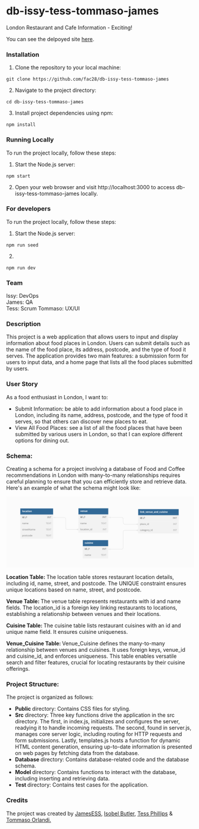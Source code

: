 # db-issy-tess-tommaso-james

London Restaurant and Cafe Information - Exciting!

You can see the delpoyed site [here](https://db-issy-tommaso-james-tess-woo.fly.dev/).

### Installation

1. Clone the repository to your local machine:

```shell
git clone https://github.com/fac28/db-issy-tess-tommaso-james
```

2. Navigate to the project directory:

```shell
cd db-issy-tess-tommaso-james
```

3. Install project dependencies using npm:

```shell
npm install
```

### Running Locally

To run the project locally, follow these steps:

1. Start the Node.js server:

```shell
npm start
```

2. Open your web browser and visit http://localhost:3000 to access db-issy-tess-tommaso-james locally.

### For developers

To run the project locally, follow these steps:

1. Start the Node.js server:

```shell
npm run seed
```

2.

```shell
npm run dev
```

### Team

Issy: DevOps  
James: QA  
Tess: Scrum
Tommaso: UX/UI

### Description

This project is a web application that allows users to input and display information about food places in London. Users can submit details such as the name of the food place, its address, postcode, and the type of food it serves. The application provides two main features: a submission form for users to input data, and a home page that lists all the food places submitted by users.

### User Story

As a food enthusiast in London, I want to:

<ul>
<li>Submit Information: be able to add information about a food place in London, including its name, address, postcode, and the type of food it serves, so that others can discover new places to eat.</li>
<li>View All Food Places: see a list of all the food places that have been submitted by various users in London, so that I can explore different options for dining out.
</li>
</ul>

### Schema:

Creating a schema for a project involving a database of Food and Coffee recommendations in London with many-to-many relationships requires careful planning to ensure that you can efficiently store and retrieve data. Here's an example of what the schema might look like:

![Image Alt Text](./public/schema.png)

<p><strong>
Location Table:
</strong>
The location table stores restaurant location details, including id, name, street, and postcode. The UNIQUE constraint ensures unique locations based on name, street, and postcode.</p>

<p><strong>
Venue Table:
</strong>
The venue table represents restaurants with id and name fields. The location_id is a foreign key linking restaurants to locations, establishing a relationship between venues and their locations.</p>

<p><strong>
Cuisine Table:
</strong>
The cuisine table lists restaurant cuisines with an id and unique name field. It ensures cuisine uniqueness.</p>

<p><strong>
Venue_Cuisine Table:
</strong>
Venue_Cuisine defines the many-to-many relationship between venues and cuisines. It uses foreign keys, venue_id and cuisine_id, and enforces uniqueness. This table enables versatile search and filter features, crucial for locating restaurants by their cuisine offerings.</p>

### Project Structure:

The project is organized as follows:

<ul>
  <li><strong>Public </strong>directory: Contains CSS files for styling.</li>
  <li><strong>Src </strong>directory:
    Three key functions drive the application in the src directory. The first, in index.js, initializes and configures the server, readying it to handle incoming requests. The second, found in server.js, manages core server logic, including routing for HTTP requests and form submissions. Lastly, templates.js hosts a function for dynamic HTML content generation, ensuring up-to-date information is presented on web pages by fetching data from the database.
  </li>
  <li><strong>Database </strong>directory: Contains database-related code and the database schema.</li>
  <li><strong>Model </strong>directory: Contains functions to interact with the database, including inserting and retrieving data.</li>
  <li><strong>Test </strong>directory: Contains test cases for the application.</li>
</ul>

### Credits

The project was created by <a href="https://github.com/JamesESS">JamesESS</a>, <a href="https://github.com/isobelbutler">Isobel Butler</a>, <a href="https://github.com/tess-phillips">Tess Phillips</a> & <a href="https://github.com/benante">Tommaso Orlandi.</a>
